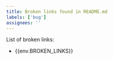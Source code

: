 ```yaml
---
title: Broken links found in README.md
labels: ['bug']
assignees: ''
---
```


List of broken links:
- {{env.BROKEN_LINKS}}
